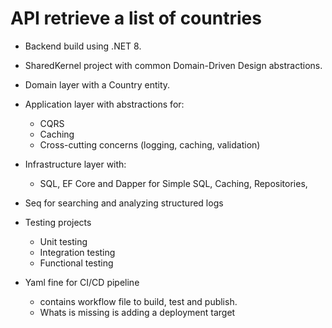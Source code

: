# API retrieve a list of countries

- Backend build using .NET 8.
- SharedKernel project with common Domain-Driven Design abstractions.
- Domain layer with a Country entity.
- Application layer with abstractions for:
    - CQRS
    - Caching
    - Cross-cutting concerns (logging, caching, validation)
- Infrastructure layer with:
    - SQL, EF Core and Dapper for Simple SQL, Caching, Repositories, 
- Seq for searching and analyzing structured logs
    
- Testing projects
    - Unit testing
    - Integration testing
    - Functional testing
- Yaml fine for CI/CD pipeline
  - contains workflow file to build, test and publish.
  - Whats is missing is adding a deployment target
